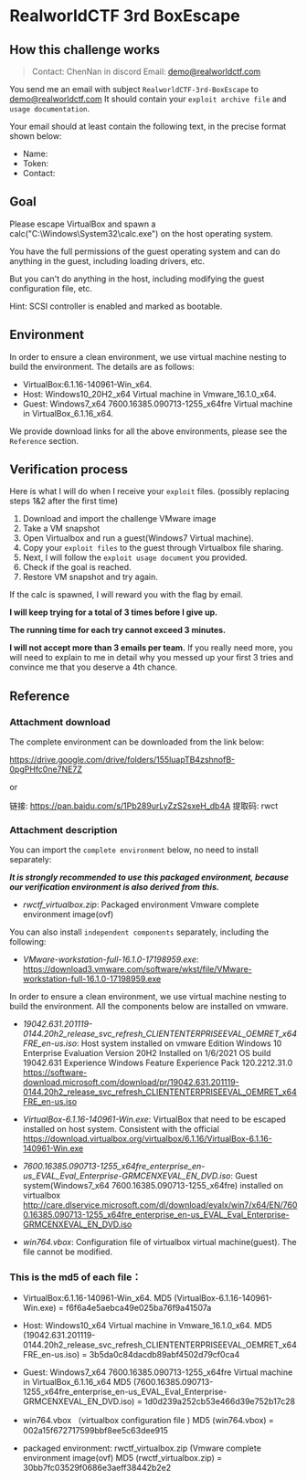 # RealworldCTF 3rd BoxEscape

## How this challenge works

> Contact: ChenNan in discord
Email: demo@realworldctf.com



You send me an email with subject `RealworldCTF-3rd-BoxEscape` to demo@realworldctf.com
It should contain your `exploit archive file` and `usage documentation`.

Your email should at least contain the following text, in the precise format shown
below:

 - Name: <your team name>
 - Token: <your team token from platform>
 - Contact: <your email>
## Goal

Please escape VirtualBox and spawn a calc("C:\Windows\System32\calc.exe") on the host operating system.

You have the full permissions of the guest operating system and can do anything in the guest, including loading drivers, etc.
    
But you can't do anything in the host, including modifying the guest configuration file, etc.

Hint: SCSI controller is enabled and marked as bootable.
    
## Environment
In order to ensure a clean environment, we use virtual machine nesting to build the environment.
The details are as follows:
- VirtualBox:6.1.16-140961-Win_x64.
- Host: Windows10_20H2_x64 Virtual machine in Vmware_16.1.0_x64.
- Guest: Windows7_x64 7600.16385.090713-1255_x64fre Virtual machine in VirtualBox_6.1.16_x64.
    
We provide download links for all the above environments, please see the `Reference` section.
    
## Verification process

Here is what I will do when I receive your `exploit` files. (possibly replacing steps 1&2 after the first time)
    
1. Download and import the challenge VMware image
2. Take a VM snapshot
3. Open Virtualbox and run a guest(Windows7 Virtual machine).
4. Copy your `exploit files` to the guest through Virtualbox file sharing.
5. Next, I will follow the `exploit usage document` you provided.
6. Check if the goal is reached.
7. Restore VM snapshot and try again.

If the calc is spawned, I will reward you with the flag by email.

**I will keep trying for a total of 3 times before I give up.**
    
**The running time for each try cannot exceed 3 minutes.**

**I will not accept more than 3 emails per team.** If you really need more, you
will need to explain to me in detail why you messed up your first 3 tries and
convince me that you deserve a 4th chance.

## Reference

### Attachment download    

The complete environment can be downloaded from the link below:

https://drive.google.com/drive/folders/155luapTB4zshnofB-0pgPHfc0ne7NE7Z

or

链接:   https://pan.baidu.com/s/1Pb289urLyZzS2sxeH_db4A 
提取码: rwct 

### Attachment description

You can import the `complete environment` below, no need to install separately:

***It is strongly recommended to use this packaged environment, because our verification environment is also derived from this.***
    
- *rwctf_virtualbox.zip*: 
  Packaged environment
  Vmware complete environment image(ovf)
    

    
You can also install `independent components` separately, including the following:
    
- *VMware-workstation-full-16.1.0-17198959.exe*:
    https://download3.vmware.com/software/wkst/file/VMware-workstation-full-16.1.0-17198959.exe

In order to ensure a clean environment, we use virtual machine nesting to build the environment. All the components below are installed on vmware.
    
- *19042.631.201119-0144.20h2_release_svc_refresh_CLIENTENTERPRISEEVAL_OEMRET_x64FRE_en-us.iso*: 
    Host system installed on vmware
    Edition	Windows 10 Enterprise Evaluation
    Version	20H2
    Installed on	1/6/2021
    OS build	19042.631
    Experience	Windows Feature Experience Pack 120.2212.31.0
    https://software-download.microsoft.com/download/pr/19042.631.201119-0144.20h2_release_svc_refresh_CLIENTENTERPRISEEVAL_OEMRET_x64FRE_en-us.iso
    
- *VirtualBox-6.1.16-140961-Win.exe*: 
  VirtualBox that need to be escaped installed on host system.
  Consistent with the official
  https://download.virtualbox.org/virtualbox/6.1.16/VirtualBox-6.1.16-140961-Win.exe

- *7600.16385.090713-1255_x64fre_enterprise_en-us_EVAL_Eval_Enterprise-GRMCENXEVAL_EN_DVD.iso*:
  Guest system(Windows7_x64 7600.16385.090713-1255_x64fre) installed on virtualbox http://care.dlservice.microsoft.com/dl/download/evalx/win7/x64/EN/7600.16385.090713-1255_x64fre_enterprise_en-us_EVAL_Eval_Enterprise-GRMCENXEVAL_EN_DVD.iso

- *win764.vbox*:
  Configuration file of virtualbox virtual machine(guest).
  The file cannot be modified.

###  This is the md5 of each file：

- VirtualBox:6.1.16-140961-Win_x64.
  MD5 (VirtualBox-6.1.16-140961-Win.exe) = f6f6a4e5aebca49e025ba76f9a41507a

  
- Host: Windows10_x64 Virtual machine in Vmware_16.1.0_x64.
  MD5 (19042.631.201119-0144.20h2_release_svc_refresh_CLIENTENTERPRISEEVAL_OEMRET_x64FRE_en-us.iso) = 3b5da0c84dacdb89abf4502d79cf0ca4

  

- Guest: Windows7_x64 7600.16385.090713-1255_x64fre Virtual machine in VirtualBox_6.1.16_x64 
  MD5 (7600.16385.090713-1255_x64fre_enterprise_en-us_EVAL_Eval_Enterprise-GRMCENXEVAL_EN_DVD.iso) = 1d0d239a252cb53e466d39e752b17c28

  

- win764.vbox （virtualbox configuration file )
  MD5 (win764.vbox) = 002a15f672717599bbf8ee5c63dee915

  

- packaged environment: rwctf_virtualbox.zip  (Vmware complete environment image(ovf)
  MD5 (rwctf_virtualbox.zip) = 30bb7fc03529f0686e3aeff38442b2e2